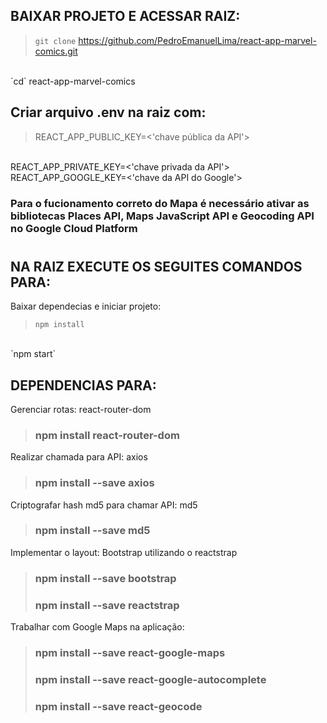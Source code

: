## BAIXAR PROJETO E ACESSAR RAIZ:

> `git clone` https://github.com/PedroEmanuelLima/react-app-marvel-comics.git
<br />
`cd` react-app-marvel-comics

## Criar arquivo .env na raiz com:
> REACT_APP_PUBLIC_KEY=<'chave pública da API'>
<br/>
REACT_APP_PRIVATE_KEY=<'chave privada da API'>
<br />
REACT_APP_GOOGLE_KEY=<'chave da API do Google'>

### Para o fucionamento correto do Mapa é necessário ativar as bibliotecas Places API, Maps JavaScript API e Geocoding API no Google Cloud Platform
#
## NA RAIZ EXECUTE OS SEGUITES COMANDOS PARA:

Baixar dependecias e iniciar projeto:
> `npm install`
<br />
`npm start`


## DEPENDENCIAS PARA:
Gerenciar rotas: react-router-dom
>### npm install react-router-dom
Realizar chamada para API: axios
>### npm install --save axios
Criptografar hash md5 para chamar API: md5
>### npm install --save md5
Implementar o layout: Bootstrap utilizando o reactstrap 
>### npm install --save bootstrap
>### npm install --save reactstrap
Trabalhar com Google Maps na aplicação:
> ### npm install --save react-google-maps
> ### npm install --save react-google-autocomplete
> ### npm install --save react-geocode